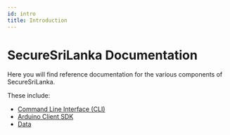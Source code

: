 ```yaml
---
id: intro
title: Introduction
---
```


# SecureSriLanka Documentation

Here you will find reference documentation for the various components of SecureSriLanka.

These include: 

- [Command Line Interface (CLI)](cli/intro)
- [Arduino Client SDK](sdk/arduino/intro)
- [Data](data/intro)
